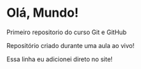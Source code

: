 # Olá, Mundo!
 Primeiro repositorio do curso Git e GitHub

Repositório criado durante uma aula ao vivo!

Essa linha eu adicionei  direto no site!

